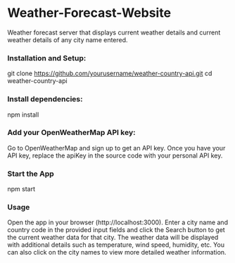# Weather-Forecast-Website
Weather forecast server that displays current weather details and current weather details of any city name entered.

### Installation and Setup:
git clone https://github.com/yourusername/weather-country-api.git
cd weather-country-api

### Install dependencies:
npm install

### Add your OpenWeatherMap API key:
Go to OpenWeatherMap and sign up to get an API key.
Once you have your API key, replace the apiKey in the source code with your personal API key.

### Start the App
npm start

### Usage
Open the app in your browser (http://localhost:3000).
Enter a city name and country code in the provided input fields and click the Search button to get the current weather data for that city.
The weather data will be displayed with additional details such as temperature, wind speed, humidity, etc.
You can also click on the city names to view more detailed weather information.
